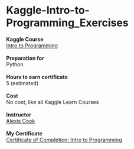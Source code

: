 # Kaggle-Intro-to-Programming_Exercises

<p>
  <b>Kaggle Course</b><br>
  <a href="https://www.kaggle.com/learn/intro-to-programming">Intro to Programming</a>
  <br>
  <br>
  <b>Preparation for</b><br>
  Python
  <br>
  <br>
  <b>Hours to earn certificate</b><br>
  5 (estimated)
  <br>
  <br>
  <b>Cost</b><br>
  No cost, like all Kaggle Learn Courses
  <br>
  <br>
  <b>Instructor</b><br>
  <a href="https://www.kaggle.com/alexisbcook">Alexis Cook</a>
  <br>
  <br>
  <b>My Certificate</b><br>
  <a href="https://www.kaggle.com/learn/certification/asmnajmussakibkhan/intro-to-programming">Certificate of Completion: Intro to Programming</a>
  <br>
</p>
